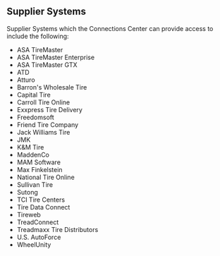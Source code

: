 ## Supplier Systems
Supplier Systems which the Connections Center can provide access to include the following:

  * ASA TireMaster
  * ASA TireMaster Enterprise
  * ASA TireMaster GTX
  * ATD
  * Atturo
  * Barron's Wholesale Tire
  * Capital Tire
  * Carroll Tire Online
  * Exxpress Tire Delivery
  * Freedomsoft
  * Friend Tire Company
  * Jack Williams Tire
  * JMK
  * K&M Tire
  * MaddenCo
  * MAM Software
  * Max Finkelstein
  * National Tire Online
  * Sullivan Tire
  * Sutong
  * TCI Tire Centers
  * Tire Data Connect
  * Tireweb
  * TreadConnect
  * Treadmaxx Tire Distributors
  * U.S. AutoForce
  * WheelUnity
